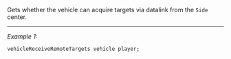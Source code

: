 Gets whether the vehicle can acquire targets via datalink from the `Side` center.


---
*Example 1:*
```sqf
vehicleReceiveRemoteTargets vehicle player;
```
